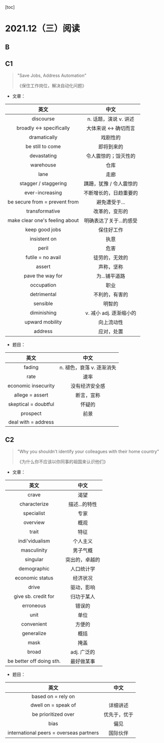 [toc]



# 2021.12（三）阅读

## B



## C1

>   "Save Jobs, Address Automation"
>
>   《保住工作岗位，解决自动化问题》

- 文章：

|                  英文                  |                中文                 |
| :------------------------------------: | :---------------------------------: |
|               discourse                |        n. 话题，演说 v. 讲述        |
| broadly $\leftrightarrow$ specifically | 大体来说 $\leftrightarrow$ 确切而言 |
|              dramatically              |              戏剧性的               |
|            be still to come            |             即将到来的              |
|              devastating               |        令人震惊的；毁灭性的         |
|               warehouse                |                仓库                 |
|                  lane                  |                走廊                 |
|          stagger / staggering          |       蹒跚，犹豫 / 令人震惊的       |
|            ever-increasing             |       不断增长的，日趋重要的        |
|     be secure from = prevent from      |            避免遭受于...            |
|             transformative             |           改革的，变形的            |
|     make clear one's feeling about     |       明确表达了关于...的感受       |
|             keep good jobs             |             保住好工作              |
|              insistent on              |                执意                 |
|                 peril                  |                危害                 |
|           futile = no avail            |           徒劳的，无效的            |
|                 assert                 |             声称，坚称              |
|            pave the way for            |            为...铺平道路            |
|               occupation               |                职业                 |
|              detrimental               |           不利的，有害的            |
|                sensible                |               明智的                |
|              diminishing               |       v. 减小 adj. 逐渐缩小的       |
|            upward mobility             |             向上流动性              |
|                address                 |             应对，处置              |

- 题目：

|         英文         |           中文            |
| :------------------: | :-----------------------: |
|        fading        | n. 褪色，衰落 v. 逐渐消失 |
|         rate         |           速率            |
| economic insecurity  |      没有经济安全感       |
|   allege = assert    |        断言，宣称         |
| skeptical = doubtful |          怀疑的           |
|       prospect       |           前景            |
| deal with = address  |                           |

## C2

>   "Why you shouldn't identify your colleagues with their home country"
>
>   《为什么你不应该以你同事的祖国来认识他们》

- 文章：

|           英文           |      中文      |
| :----------------------: | :------------: |
|          crave           |      渴望      |
|       characterize       | 描述...的特性  |
|        specialist        |      专家      |
|         overview         |      概观      |
|          trait           |      特征      |
|      indi'vidualism      |    个人主义    |
|       masculinity        |    男子气概    |
|         singular         | 突出的，卓越的 |
|       demographic        |   人口统计学   |
|     economic status      |    经济状况    |
|          drive           |   驱动，影响   |
|   give sb. credit for    |   归功于某人   |
|        erroneous         |     错误的     |
|           unit           |      单位      |
|        convenient        |     方便的     |
|        generalize        |      概括      |
|           mask           |      掩盖      |
|          broad           |  adj. 广泛的   |
| be better off doing sth. |   最好做某事   |

- 题目：

|                  英文                   |     中文     |
| :-------------------------------------: | :----------: |
|           based on = rely on            |              |
|           dwell on = speak of           |   详细讲述   |
|           be prioritized over           | 优先于，优于 |
|                  bias                   |     偏见     |
| international peers = overseas partners |   国际伙伴   |
